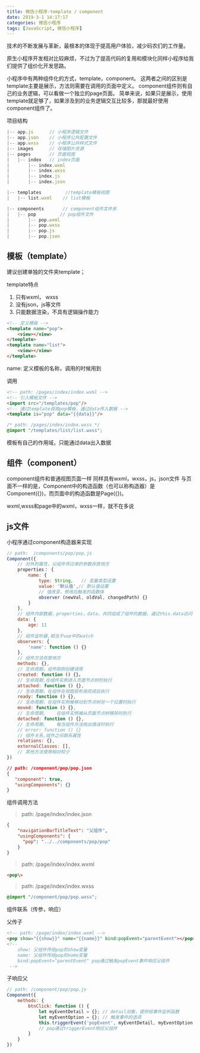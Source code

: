 ```yaml
---
title: 微信小程序-template / component
date: 2019-3-1 14:17:17
categories: 微信小程序
tags: [JavaScript, 微信小程序]
---
```


技术的不断发展与革新，最根本的体现于提高用户体验，减少码农们的工作量。

原生小程序开发相对比较麻烦，不过为了提高代码的复用和模块化同样小程序给我们提供了组价化开发思路。


小程序中有两种组件化的方式，template，component。
这两者之间的区别是
template主要是展示，方法则需要在调用的页面中定义。
component组件则有自己的业务逻辑，可以看做一个独立的page页面。
简单来说，如果只是展示，使用template就足够了，如果涉及到的业务逻辑交互比较多，那就最好使用component组件了。


项目结构
```js
|-- app.js      // 小程序逻辑文件
|-- app.json    // 小程序公共配置文件
|-- app.wxss    // 小程序公共样式文件
|-- images      // 存储图片资源
|-- pages       // 页面视图
|   |-- index   // index页面
|       |-- index.wxml
|       |-- index.wxss
|       |-- index.js
|       |-- index.json

|-- templates         //template模板视图
|   |-- list.wxml    // list模板

|-- components       // component组件文件夹
|   |-- pop         // pop组件文件
|       |-- pop.wxml
|       |-- pop.wxss
|       |-- pop.js
|       |-- pop.json
```

## 模板（template）

建议创建单独的文件夹template；

template特点
1. 只有wxml， wxss
2. 没有json，js等文件
3. 只能数据渲染，不具有逻辑操作能力




```html
<!-- 定义模板 -->
<template name="pop">
    <view></view>
</template>
<template name="list">
    <view></view>
</template>
```

name: 定义模板的名称，调用的时候用到

调用
```html
<!-- path: /pages/index/index.wxml -->
<!-- 引入模板文件 -->
<import src="/templates/pop"/>
<!-- 通过template调用pop模板，通过data传入数据 -->
<template is="pop" data="{{data}}"/>
```
```css
/* path: /pages/index/index.wxss */
@import "/templates/list/list.wxss";
```

模板有自己的作用域，只能通过data出入数据


## 组件（component）

component组件和普通视图页面一样
同样具有wxml，wxss，js，json文件
与页面不一样的是，Component中的构造函数（也可以称构造器）是Component({})，而页面中的构造函数是Page({})。

wxml,wxss和page中的wxml，wxss一样，就不在多说

## js文件

小程序通过component构造器来实现

```js
// path:  /components/pop/pop.js
Component({
    // 对外的属性，父组件传过来的参数存放地方
    properties： {
        name: {
            type: String,   // 变量类型设置
            value: '默认值',// 默认值设置
            // 值改变，修改后触发的函数体
            observer (newVal, oldVal, changedPath) {}
        }
    },
    // 组件内部数据，properties，data，共同组成了组件的数据，通过this.data访问
    data: {
        age: 11
    },
    // 组件监听器,相当于vue中的watch
    observers: {
        'name': function () {}
    },
    // 组件方法存放地方
    methods: {},
    // 生命周期，组件刚刚创建调用
    created: function () {}，
    // 生命周期,在组件实例进入页面节点树时执行
    attached: function () {},
    // 生命周期，在组件在视图层布局完成后执行
    ready: function () {},
    // 生命周期，在组件实例被移动到节点树另一个位置时执行
    moved: function () {},
    // 生命周期,	在组件实例被从页面节点树移除时执行
    detached: function () {},
    // 生命周期,	每当组件方法抛出错误时执行
    // error: function () {}
    // 组件关系,组件之间联系属性
    relations: {},
    externalClasses: [],
    // 其他方法使用相对较少
})
```
```json
// path: /component/pop/pop.json
{
   "component": true,
   "usingComponents": {}
}
```

组件调用方法
>path: /page/index/index.json
```json
{
    "navigationBarTitleText": "父组件",
    "usingComponents": {
      "pop": "../../components/pop/pop" 
    }
}
```
>path: /page/index/index.wxml
```html
<pop\>
```
>path: /page/index/index.wxss
```css
@import "/component/pop/pop.wxss";
```

组件联系（传参，响应）

父传子

```html
<!-- path: /page/index/index.wxml -->
<pop show="{{show}}" name="{{name}}" bind:popEvent="parentEvent"></pop>
<!-- 
    show: 父组件传给pop的show变量
    name: 父组件传给pop的name变量
    bind:popEvent="parentEvent" pop通过触发popEvent事件响应父组件
 -->
```
子响应父
```js
// path: /component/pop/pop.js
Component({
    methods: {
        btnClick: function () {
            let myEventDetail = {}; // detail对象，提供给事件监听函数
            let myEventOption = {}; // 触发事件的选项
            this.triggerEvent('popEvent', myEventDetail, myEventOption );
            // pop通过triggerEvent响应父组件
        }
    }
})
```